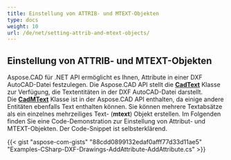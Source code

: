```yaml
---
title: Einstellung von ATTRIB- und MTEXT-Objekten
type: docs
weight: 10
url: /de/net/setting-attrib-and-mtext-objects/
---
```


## **Einstellung von ATTRIB- und MTEXT-Objekten**
Aspose.CAD für .NET API ermöglicht es Ihnen, Attribute in einer DXF AutoCAD-Datei festzulegen. Die Aspose.CAD API stellt die [**CadText**](https://reference.aspose.com/cad/net/aspose.cad.fileformats.cad.cadobjects/cadtext) Klasse zur Verfügung, die Textentitäten in der DXF AutoCAD-Datei darstellt. Die [**CadMText**](https://reference.aspose.com/cad/net/aspose.cad.fileformats.cad.cadobjects/cadmtext) Klasse ist in der Aspose.CAD API enthalten, da einige andere Entitäten ebenfalls Text enthalten können. Sie können mehrere Textabsätze als ein einzelnes mehrzeiliges Text- (**mtext**) Objekt erstellen. Im Folgenden finden Sie eine Code-Demonstration zur Einstellung von Attribut- und MTEXT-Objekten. Der Code-Snippet ist selbsterklärend.

{{< gist "aspose-com-gists" "88cdd0899132edaf0afff77d33d11ae5" "Examples-CSharp-DXF-Drawings-AddAttribute-AddAttribute.cs" >}}
